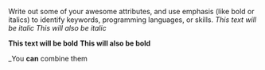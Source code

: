 Write out some of your awesome attributes, and use emphasis (like bold or italics) to identify keywords, programming languages, or skills. 
*This text will be italic*
_This will also be italic_

**This text will be bold**
__This will also be bold__

_You **can** combine them
